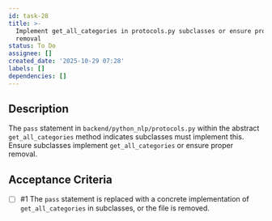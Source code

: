 ```yaml
---
id: task-28
title: >-
  Implement get_all_categories in protocols.py subclasses or ensure proper
  removal
status: To Do
assignee: []
created_date: '2025-10-29 07:28'
labels: []
dependencies: []
---
```


## Description

<!-- SECTION:DESCRIPTION:BEGIN -->
The `pass` statement in `backend/python_nlp/protocols.py` within the abstract `get_all_categories` method indicates subclasses must implement this. Ensure subclasses implement `get_all_categories` or ensure proper removal.
<!-- SECTION:DESCRIPTION:END -->

## Acceptance Criteria
<!-- AC:BEGIN -->
- [ ] #1 The `pass` statement is replaced with a concrete implementation of `get_all_categories` in subclasses, or the file is removed.
<!-- AC:END -->
